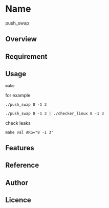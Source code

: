 # Name
push_swap

## Overview

## Requirement

## Usage
```
make
```
for example
```
./push_swap 8 -1 3
```
```
./push_swap 8 -1 3 | ./checker_linux 8 -1 3
```

check leaks
```
make val ARG="8 -1 3"
```

## Features

## Reference

## Author

## Licence